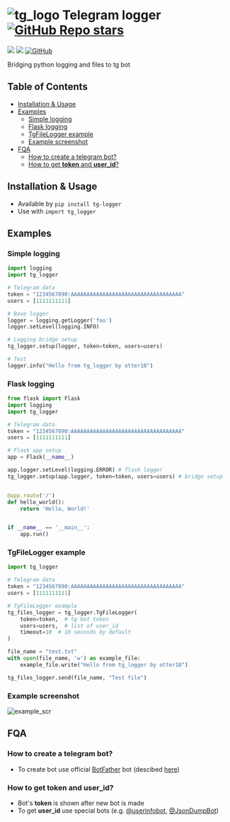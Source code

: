 # ![tg_logo](https://raw.githubusercontent.com/otter18/tg_logger/master/img/telegram-icon.png) Telegram logger [![GitHub Repo stars](https://img.shields.io/github/stars/otter18/tg_logger?style=social)](https://github.com/otter18/tg_logger/stargazers)
[![](https://img.shields.io/pypi/v/tg-logger.svg)](https://pypi.org/project/tg-logger/)
[![](https://img.shields.io/pypi/pyversions/tg-logger.svg)](https://pypi.org/project/tg-logger/)
[![GitHub](https://img.shields.io/github/license/otter18/tg_logger)](https://github.com/otter18/tg_logger/blob/main/LICENSE)



Bridging python logging and files to tg bot

## Table of Contents
- [Installation & Usage](#installation--usage)
- [Examples](#examples)
    * [Simple logging](#simple-logging)
    * [Flask logging](#flask-logging)
    * [TgFileLogger example](#tgfilelogger-example)
    * [Example screenshot](#example-screenshot)
- [FQA](#fqa)
    * [How to create a telegram bot?](#how-to-create-a-telegram-bot)
    * [How to get **token** and **user_id**?](#how-to-get-token-and-user_id)
## Installation & Usage
- Available by `pip install tg-logger`
- Use with `import tg_logger`

## Examples
### Simple logging
```python
import logging
import tg_logger

# Telegram data
token = "1234567890:AAAAAAAAAAAAAAAAAAAAAAAAAAAAAAAAAAA"
users = [1111111111]

# Base logger
logger = logging.getLogger('foo')
logger.setLevel(logging.INFO)

# Logging bridge setup
tg_logger.setup(logger, token=token, users=users)

# Test
logger.info("Hello from tg_logger by otter18")
```

### Flask logging
```python
from flask import Flask
import logging
import tg_logger

# Telegram data
token = "1234567890:AAAAAAAAAAAAAAAAAAAAAAAAAAAAAAAAAAA"
users = [1111111111]

# Flask app setup
app = Flask(__name__)

app.logger.setLevel(logging.ERROR) # flask logger
tg_logger.setup(app.logger, token=token, users=users) # bridge setup


@app.route('/')
def hello_world():
    return 'Hello, World!'


if __name__ == '__main__':
    app.run()

```

### TgFileLogger example
```python
import tg_logger

# Telegram data
token = "1234567890:AAAAAAAAAAAAAAAAAAAAAAAAAAAAAAAAAAA"
users = [1111111111]

# TgFileLogger example
tg_files_logger = tg_logger.TgFileLogger(
    token=token,  # tg bot token
    users=users,  # list of user_id
    timeout=10  # 10 seconds by default
)

file_name = "test.txt"
with open(file_name, 'w') as example_file:
    example_file.write("Hello from tg_logger by otter18")

tg_files_logger.send(file_name, "Test file")
```

### Example screenshot
![example_scr](https://raw.githubusercontent.com/otter18/tg_logger/master/img/example_scr.png)

## FQA
### How to create a telegram bot? 
- To create bot use official [BotFather](https://t.me/BotFather) bot (descibed [here](https://core.telegram.org/bots#6-botfather))
### How to get **token** and **user_id**?
- Bot's **token** is shown after new bot is made
- To get **user_id** use special bots (e.g. [@userinfobot](https://t.me/userinfobot), [@JsonDumpBot](https://t.me/JsonDumpBot))
